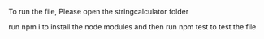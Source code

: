 To run the file, Please open the stringcalculator folder

run npm i to install the node modules
and then run npm test to test the file
